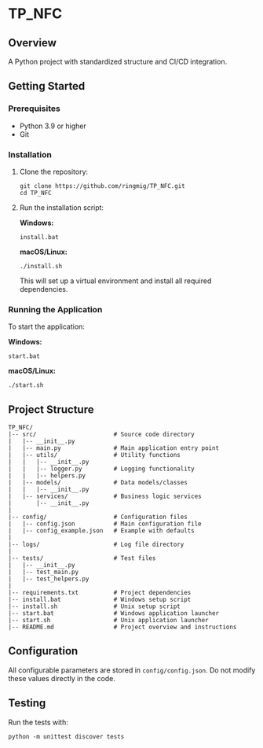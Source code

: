 # TP_NFC

## Overview

A Python project with standardized structure and CI/CD integration.

## Getting Started

### Prerequisites

- Python 3.9 or higher
- Git

### Installation

1. Clone the repository:
   ```
   git clone https://github.com/ringmig/TP_NFC.git
   cd TP_NFC
   ```

2. Run the installation script:
   
   **Windows:**
   ```
   install.bat
   ```
   
   **macOS/Linux:**
   ```
   ./install.sh
   ```
   
   This will set up a virtual environment and install all required dependencies.

### Running the Application

To start the application:

**Windows:**
```
start.bat
```

**macOS/Linux:**
```
./start.sh
```

## Project Structure

```
TP_NFC/
|-- src/                      # Source code directory
|   |-- __init__.py
|   |-- main.py               # Main application entry point
|   |-- utils/                # Utility functions
|   |   |-- __init__.py
|   |   |-- logger.py         # Logging functionality
|   |   |-- helpers.py
|   |-- models/               # Data models/classes
|   |   |-- __init__.py
|   |-- services/             # Business logic services
|       |-- __init__.py
|
|-- config/                   # Configuration files
|   |-- config.json           # Main configuration file
|   |-- config_example.json   # Example with defaults
|
|-- logs/                     # Log file directory
|
|-- tests/                    # Test files
|   |-- __init__.py
|   |-- test_main.py
|   |-- test_helpers.py
|
|-- requirements.txt          # Project dependencies
|-- install.bat               # Windows setup script
|-- install.sh                # Unix setup script
|-- start.bat                 # Windows application launcher
|-- start.sh                  # Unix application launcher
|-- README.md                 # Project overview and instructions
```

## Configuration

All configurable parameters are stored in `config/config.json`. Do not modify these values directly in the code.

## Testing

Run the tests with:
```
python -m unittest discover tests
```
